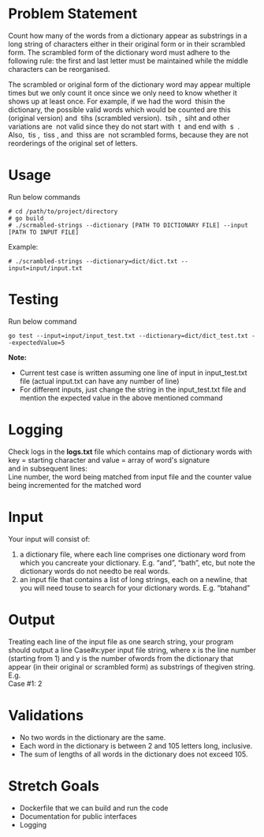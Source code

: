 # Problem Statement
Count how many of the words from a dictionary appear as substrings in a long string of
characters either in their original form or in their scrambled form. The scrambled form of the
dictionary word must adhere to the following rule: the first and last letter must be maintained
while the middle characters can be reorganised.   

The scrambled or original form of the dictionary word may appear multiple times but we only count it once since we only need to know whether it shows up at least once.
For example, if we had the word ​ this​ in the dictionary, the possible valid words which would be counted are ​ this​ (original version) and ​ tihs​ (scrambled version). ​ tsih​ , ​ siht​ and other variations are ​ not valid​ since they do not start with ​ t ​ and end with ​ s ​ . Also, ​ tis​ , ​ tiss​ , and ​ thiss​ are ​ not scrambled forms, because they are not reorderings of the original set of letters.

# Usage
Run below commands
```
# cd /path/to/project/directory
# go build
# ./scrmabled-strings --dictionary [PATH TO DICTIONARY FILE] --input [PATH TO INPUT FILE]
```
Example:
```
# ./scrambled-strings --dictionary=dict/dict.txt --input=input/input.txt
```

# Testing
Run below command
```
go test --input=input/input_test.txt --dictionary=dict/dict_test.txt --expectedValue=5
```
**Note:**   
* Current test case is written assuming one line of input in input_test.txt file (actual input.txt can have any number of line)
* For different inputs, just change the string in the input_test.txt file and mention the expected value in the above mentioned command


# Logging
Check logs in the **logs.txt** file which contains map of dictionary words with key = starting character and value = array of word's signature   
and in subsequent lines:   
Line number, the word being matched from input file and the counter value being incremented for the matched word

# Input
Your input will consist of:
1. a dictionary file, where each line comprises one dictionary word from which you cancreate your dictionary. E.g. “and”, “bath”, etc, but note the dictionary words do not needto be real words.
2. an input file that contains a list of long strings, each on a newline, that you will need touse to search for your dictionary words. E.g. “btahand”

# Output
Treating each line of the input file as one search string, your program should output a line ​Case#x:y​per input file string, where ​x​ is the line number (starting from 1) and ​y​ is the number ofwords from the dictionary that appear (in their original or scrambled form) as substrings of thegiven string.   
E.g.   
   Case #1: 2

# Validations 
* No two words in the dictionary are the same.
* Each word in the dictionary is between 2 and 105 letters long, inclusive.
* The sum of lengths of all words in the dictionary does not exceed 105.


# Stretch Goals
* Dockerfile that we can build and run the code   
* Documentation for public interfaces   
* Logging